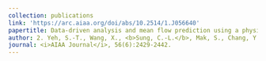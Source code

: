 ```yaml
---
collection: publications
link: 'https://arc.aiaa.org/doi/abs/10.2514/1.J056640'
papertitle: Data-driven analysis and mean flow prediction using a physics-based surrogate model for design exploration.
author: 2. Yeh, S.-T., Wang, X., <b>Sung, C.-L.</b>, Mak, S., Chang, Y.-H., Wu, C. F. J., and Yang, V. (2018)
journal: <i>AIAA Journal</i>, 56(6):2429-2442.
---
```

